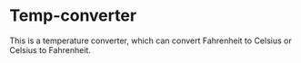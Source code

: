 # Temp-converter
This is a temperature converter, which can convert Fahrenheit to Celsius or Celsius to Fahrenheit.  
